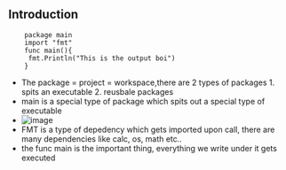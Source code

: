 ## Introduction
```
    package main
    import "fmt"
    func main(){
     fmt.Println("This is the output boi")
    }
 ```
 - The package = project = workspace,there are 2 types of packages 1. spits an executable 2. reusbale packages 
 - main is a special type of package which spits out a special type of executable
 - ![image](https://user-images.githubusercontent.com/51809378/172064045-368091ba-826c-4f1a-9ba5-e33a4cffc438.png)
 - FMT is a type of depedency which gets imported upon call, there are many dependencies like calc, os, math etc..
 - the func main is the important thing, everything we write under it gets executed
